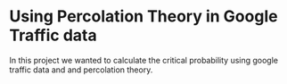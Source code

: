 # Using Percolation Theory in Google Traffic data
In this project we wanted to calculate the critical probability using google traffic data and and percolation theory.
